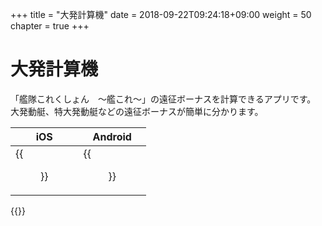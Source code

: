 +++
title = "大発計算機"
date = 2018-09-22T09:24:18+09:00
weight = 50
chapter = true
+++

# 大発計算機

「艦隊これくしょん　～艦これ～」の遠征ボーナスを計算できるアプリです。
大発動艇、特大発動艇などの遠征ボーナスが簡単に分かります。

|iOS|Android|
|---|---|
|{{<figure src="/images/daihatu/ios_01.png" width="400px">}}|{{<figure src="/images/daihatu/android_01.png" width="400px">}}|

{{<download-banner-daihatu>}}
